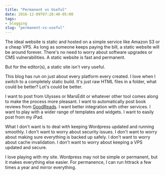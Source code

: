 ```yaml
---
title: "Permanent vs Useful"
date: 2016-12-09T07:28:40-05:00
tags: 
- blogging
slug: "permanent-vs-useful"
---
```


The ideal website is static and hosted on a simple service like Amazon S3 or a
cheap VPS. As long as someone keeps paying the bill, a static website will be
around forever. There's no need to worry about software upgrades or CMS
vulnerabilities. A static website is fast and permanent.

But for the editor(s), a static site isn't very useful.

This blog has run on just about every platform every created. I love when I
switch to a completely static build. It's just raw HTML files in a folder, what
could be better? Lot's could be better. 

I want to post from Ulysses or MarsEdit or whatever other tool comes along to
make the process more pleasant. I want to automatically post book reviews from [GoodReads](https://www.goodreads.com/user/show/1259384-jack-baty).
I want better integration with other services. I want to play with a wider range
of templates and widgets. I want to easily post from my iPad.

What I don't want is to deal with keeping Wordpress updated and running
smoothly. I don't want to worry about security issues. I don't want to worry
about making sure everything is backed up safely. I don't want to worry about
cache invalidation. I don't want to worry about keeping a VPS updated and secure.

I love playing with my site. Wordpress may not be simple or permanent, but it
makes everything else easier. For permanence, I can run httrack a few times a
year and mirror everything.




